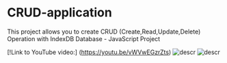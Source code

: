 # CRUD-application
This project allows you to create CRUD (Create,Read,Update,Delete) Operation with IndexDB Database - JavaScript Project

 
[!Link to YouTube video:]   (https://youtu.be/vWVwEGzrZts)
![descr](https://imgur.com/onoPBUN.jpg)
![descr](https://imgur.com/baszJjs.jpg)

